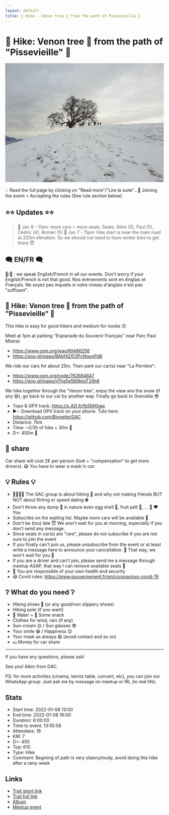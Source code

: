 ```yaml
---
layout: default
title: 🥾 Hike - Venon tree 🌳 from the path of Pissevieille 👵
---
```


# 🥾 Hike: Venon tree 🌳 from the path of "Pissevieille" 👵

![2022-01-08](../img/orig/2022-01-08.jpg)

💡 Read the full page by clicking on "Read more"/"Lire la suite"...💜
Joining the event = Accepting the rules (See rule section below)

##  ⭐⭐ Updates ⭐⭐ 
> 📅 Jan 8 - 11am: more cars = more seats. Seats: Albin (5), Paul (5), Cédric (4), Roman (5)
> 📅 Jan 7 - 11pm: hike start is near the main road at 220m elevation. So we should not need to have winter tires to get there 😇

##  🗨️ EN/FR 🗨️ 
🦅/🐓 : we speak English/French in all our events. Don't worry if your English/French is not that good. Nos évènements sont en Anglais et Français. Ne soyez pas inquiets si votre niveau d'anglais n'est pas "suffisant".

##  🥾 Hike: Venon tree 🌳 from the path of "Pissevieille" 👵 
This hike is easy for good hikers and medium for noobs 🙃

Meet at 1pm at parking "Esplanade du Souvenir Français" near Parc Paul Mistral:
- https://www.osm.org/way/69486256
- https://goo.gl/maps/BAbHQ153PcNgunPd6

We ride our cars for about 25m. Then park our car(s) near "La Perrière":
- https://www.osm.org/node/762684847
- https://goo.gl/maps/oThg5e569kesT24h6

We hike together through the "Venon tree", enjoy the view ans the snow (if any 😅), go back to our car by another way. Finally go back to Grenoble 😎

* Topo & GPX track: https://s.42l.fr/fb5MXhaq
* ▶💡 Download GPX track on your phone. Tuto here: https://github.com/Binnette/GAC
* Distance: 7km
* Time: ~2/3h of hike + 30m 🚗
* D+: 450m 🐌

##  🚗 share 
Car share will cost 2€ per person (fuel + "compensation" to get more drivers). 😷 You have to wear a mask in car.

##  💡 Rules 💡 
- 🚶‍♀️🚶‍♂️ The GAC group is about hiking 🥾 and why not making friends BUT NOT about flirting or speed dating ⛔
- Don't throw any dump 🚮 in nature even egg shell 🥚, fruit pelt 🍌, ... 🌳 ❤️ You
- Subscribe on the waiting list. Maybe more cars will be available 🚗
- Don't be (too) late 😇 We won't wait for you at morning, especially if you don't send any message.
- Since seats in car(s) are "rare", please do not subscribe if you are not sure to join the event
- If you finally can't join us, please unsubscribe from the event or at least write a message here to announce your cancellation. 💜 That way, we won't wait for you 💜
- If you are a driver and can't join, please send me a message through meetup ASAP, that way I can remove available seats 🚗
- 💟 You are responsible of your own health and security
- 😷 Covid rules: https://www.gouvernement.fr/en/coronavirus-covid-19

##  ❔ What do you need ❔ 
- Hiking shoes 🥾 (or any good/non slippery shoes)
- Hiking pole (if you want)
- 🧃 Water + 🍫 Some snack
- Clothes for wind, rain (if any)
- Sun-cream 🌞 / Sun glasses 😎
- Your smile 😁 / Happiness 😊
- Your mask as always 😷 (avoid contact and so on)
- 💵 Money for car share

-----------------------
If you have any questions, please ask!

See you! Albin from GAC.

PS: for more activities (cinema, tennis table, concert, etc), you can join our WhatsApp group. Just ask me by message on meetup or IRL (in real life).

## Stats

- Start time: 2022-01-08 13:00
- End time: 2022-01-08 19:00
- Duration: 6:00:00
- Time to event: 13:55:58
- Attendees: 18
- KM: 7
- D+: 450
- Top: 610
- Type: Hike
- Comment: Begining of path is very slipery/mudy, avoid doing this hike after a rainy week

## Links

- [Trail short link](https://s.42l.fr/fb5MXhaq)
- [Trail full link]()
- [Album](https://binnette.github.io/GacImg2022/2022-01-08-🥾-Hike-Venon-tree-🌳-from-the-path-of-Pissevieille-👵.html)
- [Meetup event](https://www.meetup.com/grenoble-adventure-club-english-french/events/283127503/)
